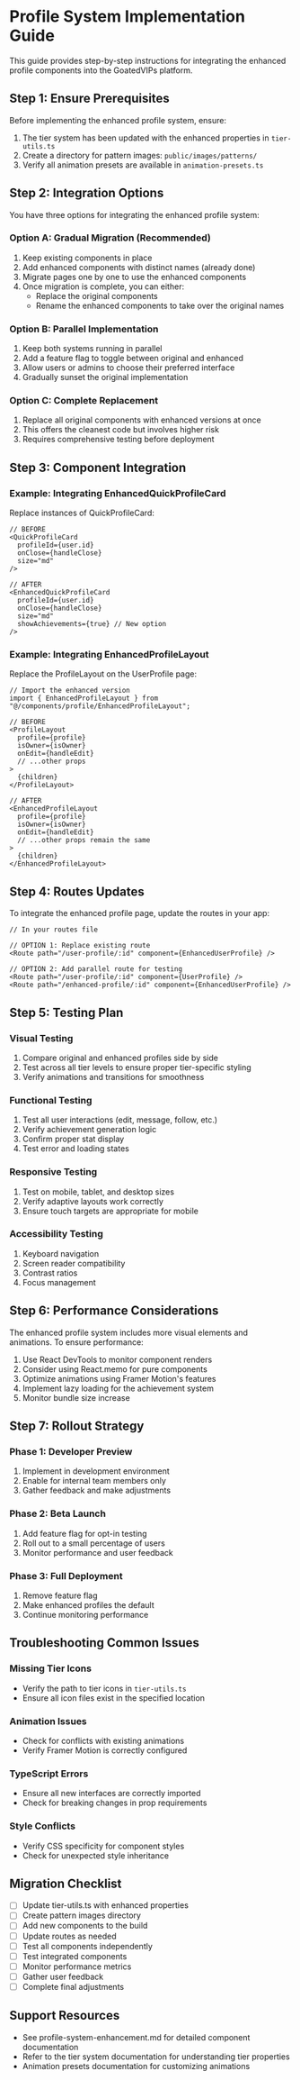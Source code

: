 # Profile System Implementation Guide

This guide provides step-by-step instructions for integrating the enhanced profile components into the GoatedVIPs platform.

## Step 1: Ensure Prerequisites

Before implementing the enhanced profile system, ensure:

1. The tier system has been updated with the enhanced properties in `tier-utils.ts`
2. Create a directory for pattern images: `public/images/patterns/` 
3. Verify all animation presets are available in `animation-presets.ts`

## Step 2: Integration Options

You have three options for integrating the enhanced profile system:

### Option A: Gradual Migration (Recommended)

1. Keep existing components in place
2. Add enhanced components with distinct names (already done)
3. Migrate pages one by one to use the enhanced components
4. Once migration is complete, you can either:
   - Replace the original components
   - Rename the enhanced components to take over the original names

### Option B: Parallel Implementation

1. Keep both systems running in parallel
2. Add a feature flag to toggle between original and enhanced
3. Allow users or admins to choose their preferred interface
4. Gradually sunset the original implementation

### Option C: Complete Replacement

1. Replace all original components with enhanced versions at once
2. This offers the cleanest code but involves higher risk
3. Requires comprehensive testing before deployment

## Step 3: Component Integration

### Example: Integrating EnhancedQuickProfileCard

Replace instances of QuickProfileCard:

```tsx
// BEFORE
<QuickProfileCard
  profileId={user.id}
  onClose={handleClose}
  size="md"
/>

// AFTER
<EnhancedQuickProfileCard
  profileId={user.id}
  onClose={handleClose}
  size="md"
  showAchievements={true} // New option
/>
```

### Example: Integrating EnhancedProfileLayout

Replace the ProfileLayout on the UserProfile page:

```tsx
// Import the enhanced version
import { EnhancedProfileLayout } from "@/components/profile/EnhancedProfileLayout";

// BEFORE
<ProfileLayout
  profile={profile}
  isOwner={isOwner}
  onEdit={handleEdit}
  // ...other props
>
  {children}
</ProfileLayout>

// AFTER
<EnhancedProfileLayout
  profile={profile}
  isOwner={isOwner}
  onEdit={handleEdit}
  // ...other props remain the same
>
  {children}
</EnhancedProfileLayout>
```

## Step 4: Routes Updates

To integrate the enhanced profile page, update the routes in your app:

```tsx
// In your routes file

// OPTION 1: Replace existing route
<Route path="/user-profile/:id" component={EnhancedUserProfile} />

// OPTION 2: Add parallel route for testing
<Route path="/user-profile/:id" component={UserProfile} />
<Route path="/enhanced-profile/:id" component={EnhancedUserProfile} />
```

## Step 5: Testing Plan

### Visual Testing
1. Compare original and enhanced profiles side by side
2. Test across all tier levels to ensure proper tier-specific styling
3. Verify animations and transitions for smoothness

### Functional Testing
1. Test all user interactions (edit, message, follow, etc.)
2. Verify achievement generation logic
3. Confirm proper stat display
4. Test error and loading states

### Responsive Testing
1. Test on mobile, tablet, and desktop sizes
2. Verify adaptive layouts work correctly
3. Ensure touch targets are appropriate for mobile

### Accessibility Testing
1. Keyboard navigation
2. Screen reader compatibility
3. Contrast ratios
4. Focus management

## Step 6: Performance Considerations

The enhanced profile system includes more visual elements and animations. To ensure performance:

1. Use React DevTools to monitor component renders
2. Consider using React.memo for pure components
3. Optimize animations using Framer Motion's features
4. Implement lazy loading for the achievement system
5. Monitor bundle size increase

## Step 7: Rollout Strategy

### Phase 1: Developer Preview
1. Implement in development environment
2. Enable for internal team members only
3. Gather feedback and make adjustments

### Phase 2: Beta Launch
1. Add feature flag for opt-in testing
2. Roll out to a small percentage of users
3. Monitor performance and user feedback

### Phase 3: Full Deployment
1. Remove feature flag
2. Make enhanced profiles the default
3. Continue monitoring performance

## Troubleshooting Common Issues

### Missing Tier Icons
- Verify the path to tier icons in `tier-utils.ts`
- Ensure all icon files exist in the specified location

### Animation Issues
- Check for conflicts with existing animations
- Verify Framer Motion is correctly configured

### TypeScript Errors
- Ensure all new interfaces are correctly imported
- Check for breaking changes in prop requirements

### Style Conflicts
- Verify CSS specificity for component styles
- Check for unexpected style inheritance

## Migration Checklist

- [ ] Update tier-utils.ts with enhanced properties
- [ ] Create pattern images directory
- [ ] Add new components to the build
- [ ] Update routes as needed
- [ ] Test all components independently
- [ ] Test integrated components
- [ ] Monitor performance metrics
- [ ] Gather user feedback
- [ ] Complete final adjustments

## Support Resources

- See profile-system-enhancement.md for detailed component documentation
- Refer to the tier system documentation for understanding tier properties
- Animation presets documentation for customizing animations

